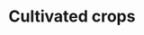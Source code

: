 ---
title: Cultivated crops
longTitle: 'Cultivated crops'
tags:
- gccommon
usedFor:
- "[[Crops]]"
---